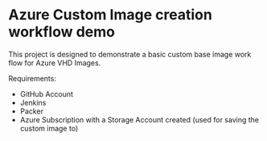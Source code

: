 # Azure Custom Image creation workflow demo

This project is designed to demonstrate a basic custom base image work flow for Azure VHD Images.

Requirements:
- GitHub Account
- Jenkins
- Packer
- Azure Subscription with a Storage Account created (used for saving the custom image to)